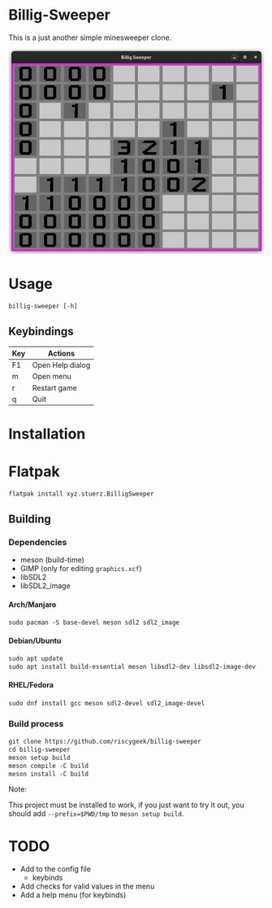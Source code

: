 # Billig-Sweeper
This is a just another simple minesweeper clone.

![](data/Screenshots/bsw1.png)

# Usage
```
billig-sweeper [-h]
```

## Keybindings

| Key | Actions          |
|-----|------------------|
|  F1 | Open Help dialog |
|  m  | Open menu        |
|  r  | Restart game     |
|  q  | Quit             |

# Installation

# Flatpak
```
flatpak install xyz.stuerz.BilligSweeper
```

## Building
### Dependencies
- meson (build-time)
- GIMP (only for editing `graphics.xcf`)
- libSDL2
- libSDL2_image

#### Arch/Manjaro
```
sudo pacman -S base-devel meson sdl2 sdl2_image
```

#### Debian/Ubuntu
```
sudo apt update
sudo apt install build-essential meson libsdl2-dev libsdl2-image-dev
```

#### RHEL/Fedora
```
sudo dnf install gcc meson sdl2-devel sdl2_image-devel
```

### Build process
```
git clone https://github.com/riscygeek/billig-sweeper
cd billig-sweeper
meson setup build
meson compile -C build
meson install -C build
```

Note:

This project must be installed to work,
if you just want to try it out,
you should add `--prefix=$PWD/tmp` to `meson setup build`.

# TODO
- Add to the config file
    - keybinds
- Add checks for valid values in the menu
- Add a help menu (for keybinds)
